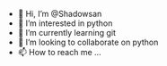 - 👋 Hi, I’m @Shadowsan
- 👀 I’m interested in python
- 🌱 I’m currently learning git
- 💞️ I’m looking to collaborate on python
- 📫 How to reach me ...

<!---
Shadowsan/Shadowsan is a ✨ special ✨ repository because its `README.md` (this file) appears on your GitHub profile.
You can click the Preview link to take a look at your changes.
--->
